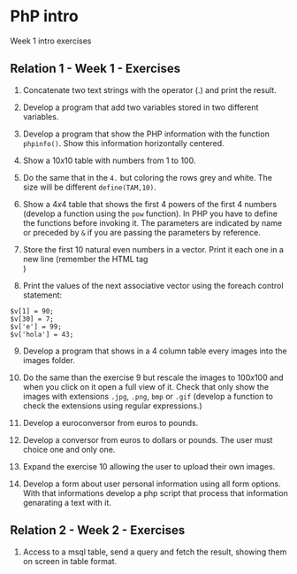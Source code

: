 # PhP intro

Week 1 intro exercises

## Relation 1 - Week 1 - Exercises

1. Concatenate two text strings with the operator (.) and print the result.

2. Develop a program that add two variables stored in two different variables.

3. Develop a program that show the PHP information with the function `phpinfo()`. Show this information horizontally centered.

4. Show a $10x10$ table with numbers from 1 to 100.

5. Do the same that in the `4.` but coloring the rows grey and white. The size will be different `define(TAM,10)`.

6. Show a $4x4$ table that shows the first 4 powers of the first 4 numbers (develop a function using the `pow` function). In PHP you have to define the functions before invoking it. The parameters are indicated by name or preceded by `&` if you are passing the parameters by reference.

7. Store the first 10 natural even numbers in a vector. Print it each one in a new line (remember the HTML tag <br>)

8. Print the values of the next associative vector using the foreach control statement: 
```
$v[1] = 90;
$v[30] = 7;
$v['e'] = 99;
$v['hola'] = 43;
```

9. Develop a program that shows in a 4 column table every images into the images folder.

10. Do the same than the exercise $9$ but rescale the images to $100x100$ and when you click on it open a full view of it. Check that only show the images with extensions `.jpg`, `.png`, `bmp` or `.gif` (develop a function to check the extensions using regular expressions.) 

11. Develop a euroconversor from euros to pounds.

12. Develop a conversor from euros to dollars or pounds. The user must choice one and only one.

13. Expand the exercise 10 allowing the user to upload their own images.

14. Develop a form about user personal information using all form options. With that informations develop
a php script that process that information genarating a text with it.

## Relation 2 - Week 2 - Exercises

1. Access to a msql table, send a query and fetch the result, showing them on screen in table format.